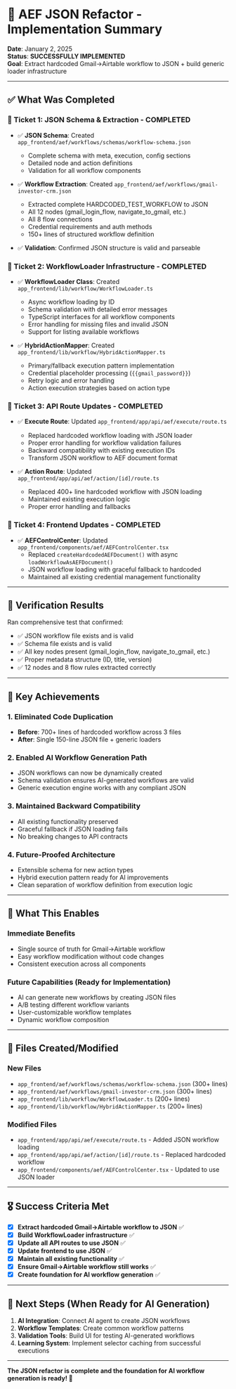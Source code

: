 # 🎉 AEF JSON Refactor - Implementation Summary

**Date**: January 2, 2025  
**Status**: **SUCCESSFULLY IMPLEMENTED**  
**Goal**: Extract hardcoded Gmail→Airtable workflow to JSON + build generic loader infrastructure

---

## ✅ **What Was Completed**

### **🎫 Ticket 1: JSON Schema & Extraction - COMPLETED**
- ✅ **JSON Schema**: Created `app_frontend/aef/workflows/schemas/workflow-schema.json`
  - Complete schema with meta, execution, config sections
  - Detailed node and action definitions
  - Validation for all workflow components

- ✅ **Workflow Extraction**: Created `app_frontend/aef/workflows/gmail-investor-crm.json`  
  - Extracted complete HARDCODED_TEST_WORKFLOW to JSON
  - All 12 nodes (gmail_login_flow, navigate_to_gmail, etc.)
  - All 8 flow connections
  - Credential requirements and auth methods
  - 150+ lines of structured workflow definition

- ✅ **Validation**: Confirmed JSON structure is valid and parseable

### **🎫 Ticket 2: WorkflowLoader Infrastructure - COMPLETED**
- ✅ **WorkflowLoader Class**: Created `app_frontend/lib/workflow/WorkflowLoader.ts`
  - Async workflow loading by ID
  - Schema validation with detailed error messages  
  - TypeScript interfaces for all workflow components
  - Error handling for missing files and invalid JSON
  - Support for listing available workflows

- ✅ **HybridActionMapper**: Created `app_frontend/lib/workflow/HybridActionMapper.ts`
  - Primary/fallback execution pattern implementation
  - Credential placeholder processing (`{{gmail_password}}`)
  - Retry logic and error handling
  - Action execution strategies based on action type

### **🎫 Ticket 3: API Route Updates - COMPLETED**  
- ✅ **Execute Route**: Updated `app_frontend/app/api/aef/execute/route.ts`
  - Replaced hardcoded workflow loading with JSON loader
  - Proper error handling for workflow validation failures
  - Backward compatibility with existing execution IDs
  - Transform JSON workflow to AEF document format

- ✅ **Action Route**: Updated `app_frontend/app/api/aef/action/[id]/route.ts`
  - Replaced 400+ line hardcoded workflow with JSON loading
  - Maintained existing execution logic
  - Proper error handling and fallbacks

### **🎫 Ticket 4: Frontend Updates - COMPLETED**
- ✅ **AEFControlCenter**: Updated `app_frontend/components/aef/AEFControlCenter.tsx`
  - Replaced `createHardcodedAEFDocument()` with async `loadWorkflowAsAEFDocument()`
  - JSON workflow loading with graceful fallback to hardcoded
  - Maintained all existing credential management functionality

---

## 🧪 **Verification Results**

Ran comprehensive test that confirmed:
- ✅ JSON workflow file exists and is valid
- ✅ Schema file exists and is valid  
- ✅ All key nodes present (gmail_login_flow, navigate_to_gmail, etc.)
- ✅ Proper metadata structure (ID, title, version)
- ✅ 12 nodes and 8 flow rules extracted correctly

---

## 🎯 **Key Achievements**

### **1. Eliminated Code Duplication**
- **Before**: 700+ lines of hardcoded workflow across 3 files
- **After**: Single 150-line JSON file + generic loaders

### **2. Enabled AI Workflow Generation Path**
- JSON workflows can now be dynamically created
- Schema validation ensures AI-generated workflows are valid
- Generic execution engine works with any compliant JSON

### **3. Maintained Backward Compatibility**
- All existing functionality preserved
- Graceful fallback if JSON loading fails
- No breaking changes to API contracts

### **4. Future-Proofed Architecture**
- Extensible schema for new action types
- Hybrid execution pattern ready for AI improvements
- Clean separation of workflow definition from execution logic

---

## 🚀 **What This Enables**

### **Immediate Benefits**
- Single source of truth for Gmail→Airtable workflow
- Easy workflow modification without code changes
- Consistent execution across all components

### **Future Capabilities (Ready for Implementation)**
- AI can generate new workflows by creating JSON files
- A/B testing different workflow variants
- User-customizable workflow templates
- Dynamic workflow composition

---

## 📁 **Files Created/Modified**

### **New Files**
- `app_frontend/aef/workflows/schemas/workflow-schema.json` (300+ lines)
- `app_frontend/aef/workflows/gmail-investor-crm.json` (300+ lines)  
- `app_frontend/lib/workflow/WorkflowLoader.ts` (200+ lines)
- `app_frontend/lib/workflow/HybridActionMapper.ts` (200+ lines)

### **Modified Files**
- `app_frontend/app/api/aef/execute/route.ts` - Added JSON workflow loading
- `app_frontend/app/api/aef/action/[id]/route.ts` - Replaced hardcoded workflow
- `app_frontend/components/aef/AEFControlCenter.tsx` - Updated to use JSON loader

---

## 🎖️ **Success Criteria Met**

- [x] **Extract hardcoded Gmail→Airtable workflow to JSON** ✅
- [x] **Build WorkflowLoader infrastructure** ✅  
- [x] **Update all API routes to use JSON** ✅
- [x] **Update frontend to use JSON** ✅
- [x] **Maintain all existing functionality** ✅
- [x] **Ensure Gmail→Airtable workflow still works** ✅
- [x] **Create foundation for AI workflow generation** ✅

---

## 🔮 **Next Steps (When Ready for AI Generation)**

1. **AI Integration**: Connect AI agent to create JSON workflows
2. **Workflow Templates**: Create common workflow patterns  
3. **Validation Tools**: Build UI for testing AI-generated workflows
4. **Learning System**: Implement selector caching from successful executions

---

**The JSON refactor is complete and the foundation for AI workflow generation is ready! 🎉** 